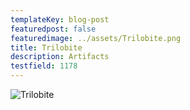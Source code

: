 ```yaml
---
templateKey: blog-post
featuredpost: false
featuredimage: ../assets/Trilobite.png
title: Trilobite
description: Artifacts
testfield: 1178
---
```

![Trilobite](../assets/Trilobite.png)